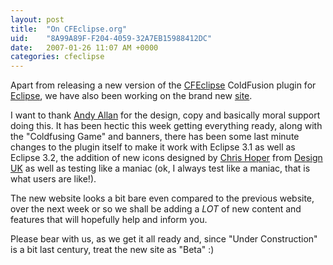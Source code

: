 ```yaml
---
layout: post
title:  "On CFEclipse.org"
uid:	"8A99A89F-F204-4059-32A7EB15988412DC"
date:   2007-01-26 11:07 AM +0000
categories: cfeclipse
---
```

Apart from releasing a new version of the <a href="http://www.cfeclipse.org/">CFEclipse</a> ColdFusion plugin for <a href="http://www.eclipse.org/">Eclipse</a>, we have also been working on the brand new <a href="http://www.cfeclipse.org/">site</a>. 


I want to thank <a href="http://www.creative-restraint.co.uk/blog/index.cfm">Andy Allan</a> for the design, copy and basically moral support doing this. It has been hectic this week getting everything ready, along with the "Coldfusing Game" and banners, there has been some last minute changes to the plugin itself to make it work with Eclipse 3.1 as well as Eclipse 3.2, the addition of new icons designed by <a href="http://www.designuk.com/index.cfm?channel=1038">Chris Hoper</a> from <a href="http://www.designuk.com/">Design UK</a> as well as testing like a maniac (ok, I always test like a maniac, that is what users are like!).

The new website looks a bit bare even compared to the previous website, over the next week or so we shall be adding a *LOT* of new content and features that will hopefully help and inform you.

Please bear with us, as we get it all ready and, since "Under Construction" is a bit last century, treat the new site as "Beta" :)